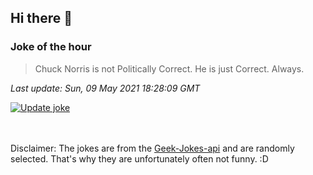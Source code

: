 ## Hi there 👋

### Joke of the hour
<!-- joke -->
>Chuck Norris is not Politically Correct. He is just Correct. Always.
<!-- /joke -->

*Last update: Sun, 09 May 2021 18:28:09 GMT*

[![Update joke](https://github.com/nclskfm/nclskfm/actions/workflows/joke.yml/badge.svg)](https://github.com/nclskfm/nclskfm/actions/workflows/joke.yml)

<br><br>
Disclaimer: The jokes are from the [Geek-Jokes-api](https://github.com/sameerkumar18/geek-joke-api) and are randomly selected. That's why they are unfortunately often not funny. :D

